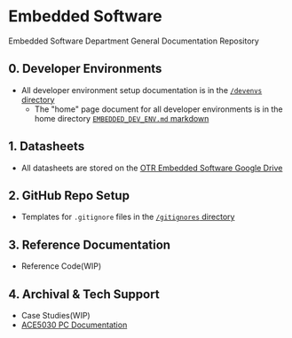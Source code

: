 # Embedded Software

Embedded Software Department General Documentation Repository

## 0. Developer Environments

- All developer environment setup documentation is in
  the [`/devenvs` directory](https://github.com/OntarioTechRacing/embedded/tree/main/devenvs)
    - The "home" page document for all developer environments is in the home
      directory [`EMBEDDED_DEV_ENV.md` markdown](https://github.com/OntarioTechRacing/embedded/blob/main/EMBEDDED_DEV_ENV.md)

## 1. Datasheets

- All datasheets are stored on
  the [OTR Embedded Software Google Drive](https://drive.google.com/drive/folders/0AHPA2ZoOBCtSUk9PVA)

## 2. GitHub Repo Setup

- Templates for `.gitignore` files in the [`/gitignores` directory](https://github.com/OntarioTechRacing/embedded/tree/main/gitignores)

## 3. Reference Documentation

- Reference Code(WIP)

## 4. Archival & Tech Support

- Case Studies(WIP)
- [ACE5030 PC Documentation](https://github.com/OntarioTechRacing/embedded/blob/main/ACE5030_PC_README.md)
